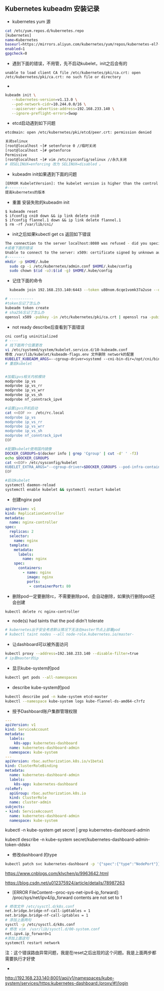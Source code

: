 ## Kubernetes kubeadm 安装记录

- kubernetes yum 源

```bash
cat /etc/yum.repos.d/kubernetes.repo
[kubernetes]
name=Kubernetes
baseurl=https://mirrors.aliyun.com/kubernetes/yum/repos/kubernetes-el7-x86_64
enabled=1
gpgcheck=0
```

- 遇到下面的错误，不用管，先不启动kubelet，init之后会有的

```
unable to load client CA file /etc/kubernetes/pki/ca.crt: open /etc/kubernetes/pki/ca.crt: no such file or directory
```

- 

```bash
kubeadm init \
   --kubernetes-version=v1.13.0 \
   --pod-network-cidr=10.244.0.0/16 \
   --apiserver-advertise-address=192.168.233.140 \
   --ignore-preflight-errors=Swap
```

- etcd启动遇到如下问题

```bash
etcdmain: open /etc/kubernetes/pki/etcd/peer.crt: permission denied

关闭selinux
[root@localhost ~]# setenforce 0 //临时关闭
[root@localhost ~]# getenforce
Permissive
[root@localhost ~]# vim /etc/sysconfig/selinux //永久关闭
# 将SELINUX=enforcing 改为 SELINUX=disabled 。
```

- kubeadm init如果遇到下面的问题

```bash
[ERROR KubeletVersion]: the kubelet version is higher than the control plane version. This is not a supported version skew and may lead to a malfunctional cluster
#---------
提高kubernetes的版本
```

- 重置 安装失败的kubeadm init

```
$ kubeadm reset
$ ifconfig cni0 down && ip link delete cni0
$ ifconfig flannel.1 down && ip link delete flannel.1
$ rm -rf /var/lib/cni/
```

- init之后如果kubectl get cs 返回如下错误

```bash
The connection to the server localhost:8080 was refused - did you specify the right host or port?
#或者下面的错误
Unable to connect to the server: x509: certificate signed by unknown authority (possibly because of "crypto/rsa: verification error" while trying to verify candidate authority certificate "kubernetes")
#--------
mkdir -p $HOME/.kube
  sudo cp -i /etc/kubernetes/admin.conf $HOME/.kube/config
  sudo chown $(id -u):$(id -g) $HOME/.kube/config
```

- 记住下面的命令

```bash
  kubeadm join 192.168.233.140:6443 --token u80nom.6cqe1vomk37a2use --discovery-token-ca-cert-hash sha256:ed1e75a3aacfa74d0afcdb0b0035227cf7b06f93e31292cac0121426f291c9e4

# -----------
#token忘记了怎么办
kubeadm token create
# sha256忘记了怎么办
openssl x509 -pubkey -in /etc/kubernetes/pki/ca.crt | openssl rsa -pubin -outform der 2>/dev/null | openssl dgst -sha256 -hex | sed 's/^.* //'
```

- not ready describe后查看到下面错误

```bash
cni config uninitialized
# ----
# 找下面两个位置更改
vi /etc/systemd/system/kubelet.service.d/10-kubeadm.conf
修改 /var/lib/kubelet/kubeadm-flags.env 文件删除 network的配置
KUBELET_KUBEADM_ARGS=--cgroup-driver=systemd --cni-bin-dir=/opt/cni/bin --cni-conf-dir=/etc/cni/net.d --network-plugin=cni
# 重启kubelet


#加载ipvs相关内核模块
modprobe ip_vs
modprobe ip_vs_rr
modprobe ip_vs_wrr
modprobe ip_vs_sh
modprobe nf_conntrack_ipv4

#设置ipvs开机启动
cat <<EOF >>  /etc/rc.local
modprobe ip_vs
modprobe ip_vs_rr
modprobe ip_vs_wrr
modprobe ip_vs_sh
modprobe nf_conntrack_ipv4
EOF

#配置kubelet使用国内镜像
DOCKER_CGROUPS=$(docker info | grep 'Cgroup' | cut -d' ' -f3)
echo $DOCKER_CGROUPS
cat <<EOF> /etc/sysconfig/kubelet
KUBELET_EXTRA_ARGS="--cgroup-driver=$DOCKER_CGROUPS --pod-infra-container-image=registry.cn-hangzhou.aliyuncs.com/google_containers/pause-amd64:3.1"
EOF

#启动kubelet
systemctl daemon-reload
systemctl enable kubelet && systemctl restart kubelet
```

- 创建nginx pod

```yaml
apiVersion: v1
kind: ReplicationController
metadata:
  name: nginx-controller
spec:
  replicas: 2
  selector:
    name: nginx
  template:
    metadata:
      labels:
        name: nginx
    spec:
      containers:
        - name: nginx
          image: nginx
          ports:
           - containerPort: 80
```

- 删除pod一定要删除rc，不需要删除pod，会自动删除，如果执行删除pod还会创建

```bash
kubectl delete rc nginx-controller
```

- node(s) had taints that the pod didn't tolerate

```bash
# kubernetes出于安全考虑默认情况下无法在master节点上部署pod
# kubectl taint nodes --all node-role.kubernetes.io/master-
```

- 让dashboard可以被外面访问

```bash
kubectl proxy --address=192.168.233.140 --disable-filter=true
# ip是master的ip
```

- 显示kube-system的pod

```bash
kubectl get pods --all-namespaces              
```

- describe kube-system的pod

```bash
kubectl describe pod -n kube-system etcd-master
kubectl --namespace kube-system logs kube-flannel-ds-amd64-c7rfz
```

- 授予Dashboard账户集群管理权限

```yaml
---
apiVersion: v1
kind: ServiceAccount
metadata:
  labels:
    k8s-app: kubernetes-dashboard
  name: kubernetes-dashboard-admin
  namespace: kube-system
---
apiVersion: rbac.authorization.k8s.io/v1beta1
kind: ClusterRoleBinding
metadata:
  name: kubernetes-dashboard-admin
  labels:
    k8s-app: kubernetes-dashboard
roleRef:
  apiGroup: rbac.authorization.k8s.io
  kind: ClusterRole
  name: cluster-admin
subjects:
- kind: ServiceAccount
  name: kubernetes-dashboard-admin
  namespace: kube-system
```

kubectl -n kube-system get secret | grep kubernetes-dashboard-admin

 kubectl describe -n kube-system secret/kubernetes-dashboard-admin-token-ddskx

- 修改dashboard 的type

```bash
kubectl patch svc kubernetes-dashboard -p '{"spec":{"type":"NodePort"}}' -n kube-system
```

https://www.cnblogs.com/klvchen/p/9963642.html

https://blog.csdn.net/u012375924/article/details/78987263

- [ERROR FileContent--proc-sys-net-ipv4-ip_forward]: /proc/sys/net/ipv4/ip_forward contents are not set to 1

```bash
# 修改文件 /etc/sysctl.d/k8s.conf
net.bridge.bridge-nf-call-ip6tables = 1
net.bridge.bridge-nf-call-iptables = 1
# 添加上面两句
sysctl -p /etc/sysctl.d/k8s.conf
# 修改 vim  /usr/lib/sysctl.d/00-system.conf
net.ipv4.ip_forward=1
#添加上面这句
systemctl restart network
```

注：这个错误路由异常问题，我是在reset之后出现的这个问题。我是上面两步都需要执行才好使

- 

<http://192.168.233.140:8001/api/v1/namespaces/kube-system/services/https:kubernetes-dashboard:/proxy/#!/login>